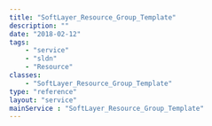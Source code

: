 ```yaml
---
title: "SoftLayer_Resource_Group_Template"
description: ""
date: "2018-02-12"
tags:
    - "service"
    - "sldn"
    - "Resource"
classes:
    - "SoftLayer_Resource_Group_Template"
type: "reference"
layout: "service"
mainService : "SoftLayer_Resource_Group_Template"
---
```

